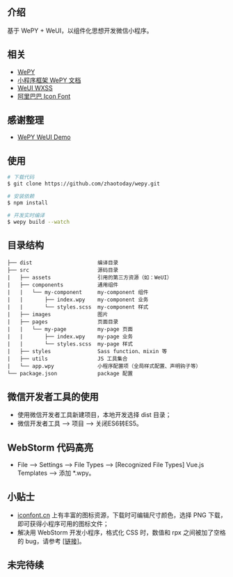 ## 介绍
基于 WePY + WeUI，以组件化思想开发微信小程序。

## 相关
- [WePY](https://github.com/wepyjs/wepy)
- [小程序框架 WePY 文档](https://wepyjs.github.io/wepy)
- [WeUI WXSS](https://github.com/weui/weui-wxss)
- [阿里巴巴 Icon Font](http://iconfont.cn/)

## 感谢整理
- [WePY WeUI Demo](https://github.com/wepyjs/wepy-weui-demo)

## 使用
```bash
# 下载代码
$ git clone https://github.com/zhaotoday/wepy.git

# 安装依赖
$ npm install

# 开发实时编译
$ wepy build --watch
```

## 目录结构
```
├── dist                     编译目录
├── src                      源码目录
|   ├── assets               引用的第三方资源（如：WeUI）
|   ├── components           通用组件
|   |   └── my-component     my-component 组件
|   |       ├── index.wpy    my-component 业务
|   |       └── styles.scss  my-component 样式
|   ├── images               图片
|   ├── pages                页面目录
|   |   └── my-page          my-page 页面
|   |       ├── index.wpy    my-page 业务
|   |       └── styles.scss  my-page 样式
|   ├── styles               Sass function、mixin 等
|   ├── utils                JS 工具集合
|   └── app.wpy              小程序配置项（全局样式配置、声明钩子等）
└── package.json             package 配置
```

## 微信开发者工具的使用
- 使用微信开发者工具新建项目，本地开发选择 dist 目录；
- 微信开发者工具 --> 项目 --> 关闭ES6转ES5。

## WebStorm 代码高亮
- File --> Settings --> File Types --> [Recognized File Types] Vue.js Templates --> 添加 *.wpy。

## 小贴士
- [iconfont.cn](http://iconfont.cn/) 上有丰富的图标资源，下载时可编辑尺寸颜色，选择 PNG 下载，即可获得小程序可用的图标文件；
- 解决用 WebStorm 开发小程序，格式化 CSS 时，数值和 rpx 之间被加了空格的 bug，请参考 [[链接](http://www.qianduan.org/post-471.html)]。

## 未完待续
